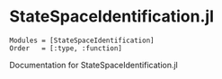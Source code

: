 # StateSpaceIdentification.jl


```@autodocs
Modules = [StateSpaceIdentification]
Order   = [:type, :function]
```

Documentation for StateSpaceIdentification.jl
